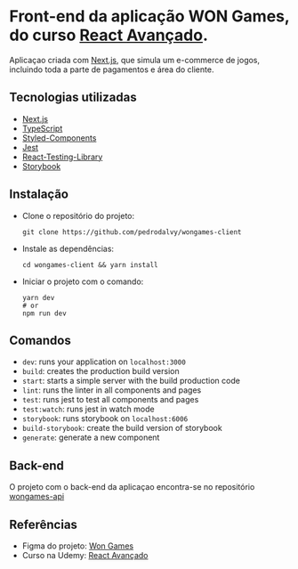 # Front-end da aplicação WON Games, do curso [React Avançado](https://www.udemy.com/course/react-avancado/).

Aplicaçao criada com [Next.js](https://nextjs.org/), que simula um e-commerce de
jogos, incluindo toda a parte de pagamentos e área do cliente.

## Tecnologias utilizadas

- [Next.js](https://nextjs.org/)
- [TypeScript](https://www.typescriptlang.org/)
- [Styled-Components](https://www.styled-components.com/)
- [Jest](https://jestjs.io/)
- [React-Testing-Library](https://testing-library.com/)
- [Storybook](https://storybook.js.org/)

## Instalação

- Clone o repositório do projeto:
  ```shell
  git clone https://github.com/pedrodalvy/wongames-client
  ```
- Instale as dependências:
  ```shell
  cd wongames-client && yarn install
  ```

- Iniciar o projeto com o comando:
  ```shell
  yarn dev
  # or
  npm run dev
  ```

## Comandos

- `dev`: runs your application on `localhost:3000`
- `build`: creates the production build version
- `start`: starts a simple server with the build production code
- `lint`: runs the linter in all components and pages
- `test`: runs jest to test all components and pages
- `test:watch`: runs jest in watch mode
- `storybook`: runs storybook on `localhost:6006`
- `build-storybook`: create the build version of storybook
- `generate`: generate a new component

## Back-end
O projeto com o back-end da aplicaçao encontra-se no repositório [wongames-api](https://github.com/pedrodalvy/wongames-api)


## Referências
- Figma do projeto: [Won Games](https://www.figma.com/file/ovvUTvKUFwLzOlU2LNmohM/Won-Games-English?node-id=139%3A0)
- Curso na Udemy: [React Avançado](https://www.udemy.com/course/react-avancado/)

